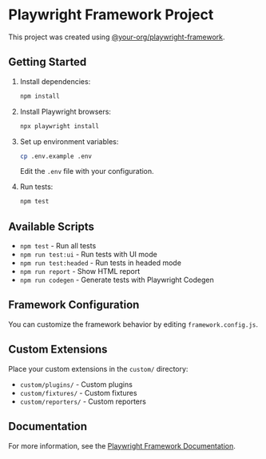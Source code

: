 <!-- Source: /Users/mzahirudeen/playwright-framework-dev/templates/basic/README.md -->

# Playwright Framework Project

This project was created using [@your-org/playwright-framework](https://github.com/your-org/playwright-framework).

## Getting Started

1. Install dependencies:
   ```bash
   npm install
   ```

2. Install Playwright browsers:
   ```bash
   npx playwright install
   ```

3. Set up environment variables:
   ```bash
   cp .env.example .env
   ```
   Edit the `.env` file with your configuration.

4. Run tests:
   ```bash
   npm test
   ```

## Available Scripts

- `npm test` - Run all tests
- `npm run test:ui` - Run tests with UI mode
- `npm run test:headed` - Run tests in headed mode
- `npm run report` - Show HTML report
- `npm run codegen` - Generate tests with Playwright Codegen

## Framework Configuration

You can customize the framework behavior by editing `framework.config.js`.

## Custom Extensions

Place your custom extensions in the `custom/` directory:

- `custom/plugins/` - Custom plugins
- `custom/fixtures/` - Custom fixtures
- `custom/reporters/` - Custom reporters

## Documentation

For more information, see the [Playwright Framework Documentation](https://your-org.github.io/playwright-framework).